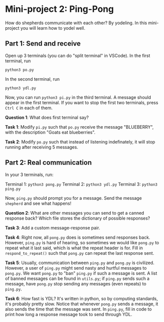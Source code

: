 # Mini-project 2: Ping-Pong

How do shepherds communicate with each other? By yodeling. In this mini-project you will learn how to yodel well.


## Part 1: Send and receive

Open up 3 terminals (you can do "split terminal" in VSCode). In the first terminal, run
```
python3 po.py
```
In the second terminal, run
```
python3 ydl.py
```
Now, you can run `python3 pi.py` in the third terminal. A message should appear in the first terminal. 
If you want to stop the first two terminals, press `Ctrl C` in each of them.

__Question 1__: What does first terminal say?

__Task 1__: Modify `pi.py` such that `po.py` receive the message "BLUEBERRY", with the description "Goats eat blueberries".

__Task 2__: Modify `po.py` such that instead of listening indefinately, it will stop running after receiving 5 messages.


## Part 2: Real communication

In your 3 terminals, run:

Terminal 1: `python3 pong.py`
Terminal 2: `python3 ydl.py`
Terminal 3: `python3 ping.py`

Now, `ping.py` should prompt you for a message. Send the message `shepherd` and see what happens!

__Question 2__: What are other messages you can send to get a canned response back? Which file stores the dictionary of possible responses?

__Task 3__: Add a custom message-response pair.

__Task 4__: Right now, all `pong.py` does is sometimes send responses back. However, `ping.py` is hard of hearing, so sometimes we would like `pong.py` to repeat what it last said, which is what the repeat header is for. Fill in `respond_to_repeat()` such that `pong.py` can repeat the last response sent.

__Task 5__: Usually, communication between `ping.py` and `pong.py` is civilized. However, a user of `ping.py` might send nasty and hurtful messages to `pong.py`. We want `pong.py` to "ban" `ping.py` if such a message is sent. A list of banned messages can be found in `utils.py`; if `ping.py` sends such a message, have `pong.py` stop sending any messages (even repeats) to `ping.py`.

__Task 6__: How fast is YDL? It's written in python, so by computing standards, it's probably pretty slow. Notice that whenever `pong.py` sends a message, it also sends the time that the message was sent. In `ping.py`, fill in code to print how long a response message took to send through YDL.



